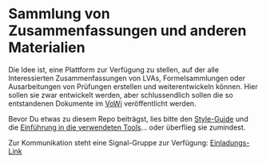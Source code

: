 # Sammlung von Zusammenfassungen und anderen Materialien

Die Idee ist, eine Plattform zur Verfügung zu stellen, auf der alle Interessierten Zusammenfassungen von LVAs, Formelsammlungen oder Ausarbeitungen von Prüfungen erstellen und weiterentwickeln können. Hier sollen sie zwar entwickelt werden, aber schlussendlich sollen die so entstandenen Dokumente im [VoWi](https://vowi.fsinf.at/wiki/TU_Wien/Informatik) veröffentlicht werden.

Bevor Du etwas zu diesem Repo beiträgst, lies bitte den [Style-Guide](./STYLEGUIDE.md) und die [Einführung in die verwendeten Tools](./TOOLS.md)... oder überflieg sie zumindest.

Zur Kommunikation steht eine Signal-Gruppe zur Verfügung: [Einladungs-Link](https://signal.group/#CjQKIMeOuDrNl9dzkvjH2qG9SX08_CnucECfKG0UaxHZvKOQEhBcz-Z5hkUIcHZWs-FqPjzx)
